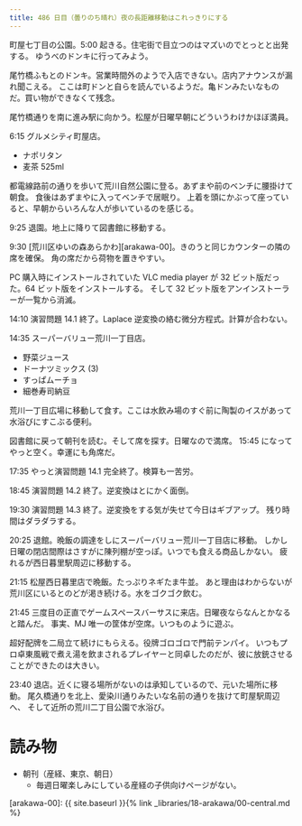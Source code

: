 ```yaml
---
title: 486 日目（曇りのち晴れ）夜の長距離移動はこれっきりにする
---
```


町屋七丁目の公園。5:00 起きる。住宅街で目立つのはマズいのでとっとと出発する。
ゆうべのドンキに行ってみよう。

尾竹橋ふもとのドンキ。営業時間外のようで入店できない。店内アナウンスが漏れ聞こえる。
ここは町ドンと自らを読んでいるようだ。亀ドンみたいなものだ。買い物ができなくて残念。

尾竹橋通りを南に進み駅に向かう。松屋が日曜早朝にどういうわけかほぼ満員。

6:15 グルメシティ町屋店。

* ナポリタン
* 麦茶 525ml

都電線路前の通りを歩いて荒川自然公園に登る。あずまや前のベンチに腰掛けて朝食。
食後はあずまやに入ってベンチで居眠り。
上着を頭にかぶって座っていると、早朝からいろんな人が歩いているのを感じる。

9:25 退園。地上に降りて図書館に移動する。

9:30 [荒川区ゆいの森あらかわ][arakawa-00]。きのうと同じカウンターの隣の席を確保。
角の席だから荷物を置きやすい。

PC 購入時にインストールされていた VLC media player が 32 ビット版だった。64 ビット版をインストールする。
そして 32 ビット版をアンインストーラーが一覧から消滅。

14:10 演習問題 14.1 終了。Laplace 逆変換の絡む微分方程式。計算が合わない。

14:35 スーパーバリュー荒川一丁目店。

* 野菜ジュース
* ドーナツミックス (3)
* すっぱムーチョ
* 細巻寿司納豆

荒川一丁目広場に移動して食す。ここは水飲み場のすぐ前に陶製のイスがあって水浴びにすこぶる便利。

図書館に戻って朝刊を読む。そして席を探す。日曜なので満席。
15:45 になってやっと空く。幸運にも角席だ。

17:35 やっと演習問題 14.1 完全終了。検算も一苦労。

18:45 演習問題 14.2 終了。逆変換はとにかく面倒。

19:30 演習問題 14.3 終了。逆変換をする気が失せて今日はギブアップ。
残り時間はダラダラする。

20:25 退館。晩飯の調達をしにスーパーバリュー荒川一丁目店に移動。
しかし日曜の閉店間際はさすがに陳列棚が空っぽ。いつでも食える商品しかない。
疲れるが西日暮里駅周辺に移動する。

21:15 松屋西日暮里店で晩飯。たっぷりネギたま牛並。
あと理由はわからないが荒川区にいるとのどが渇き続ける。水をゴクゴク飲む。

21:45 三度目の正直でゲームスペースバーサスに来店。日曜夜ならなんとかなると踏んだ。
事実、MJ 唯一の筐体が空席。いつものように遊ぶ。

超好配牌を二局立て続けにもらえる。役牌ゴロゴロで門前テンパイ。
いつもプロ卓東風戦で煮え湯を飲まされるプレイヤーと同卓したのだが、彼に放銃させることができたのは大きい。

23:40 退店。近くに寝る場所がないのは承知しているので、元いた場所に移動。
尾久橋通りを北上、愛染川通りみたいな名前の通りを抜けて町屋駅周辺へ、
そして近所の荒川二丁目公園で水浴び。

# 読み物

* 朝刊（産経、東京、朝日）
  * 毎週日曜楽しみにしている産経の子供向けページがない。

[arakawa-00]: {{ site.baseurl }}{% link _libraries/18-arakawa/00-central.md %}
